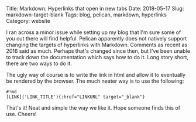 Title: Markdown: Hyperlinks that open in new tabs
Date: 2018-05-17
Slug: markdown-target-blank
Tags: blog, pelican, markdown, hyperlinks
Category: website

I ran across a minor issue while setting up my blog that I'm sure some of you out there will find helpful. Pelican apparently does not natively support changing the targets of hyperlinks with Markdown. Comments as recent as 2016 said as much. Perhaps that's changed since then, but I've been unable to track down the documentation which says how to do it. Long story short, there are two ways to do it.

The ugly way of course is to write the link in html and allow it to eventually be rendered by the browser. The much neater way is to use the following:

	#!md
	[LINK]('LINK_TITLE'){:href="LINKURL" target="_blank"}

That's it! Neat and simple the way we like it. Hope someone finds this of use. Cheers!